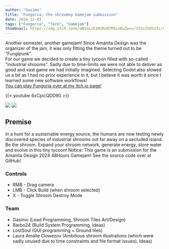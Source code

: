 ```yaml
---
author: "Gasimo"
title: "Fungoria, the shroomey Gamejam submission"
date: 2024-12-03
tags: ["Fungoria", "Tech", "Gamejam"]
thumbnail: https://img.itch.zone/aW1nLzE1MzMzNTM5LnBuZw==/315x250%23c/9bYSvM.png
---
```


Another semester, another gamejam! Since Amanita Design was the organizer of the jam, it was only fitting the theme turned out to be "Fungipunk".<br>
For our game we decided to create a tiny tycoon filled with so-called "industrial shrooms". Sadly due to time-limits we were not able to deliver as good and vast game we had initially imagined. Selecting Godot also slowed us a bit as I had no prior experience in it, but I believe it was worth it since I learned some new software workflows!  
[You can play Fungoria over at my Itch.io page!](https://gasimo.itch.io/fungoria)

{{< youtube 6xCpicQDD90 >}}



![](https://img.itch.zone/aW1nLzE1MzU0ODkyLnBuZw==/original/Livce7.png)
![](https://img.itch.zone/aW1nLzE1MzU0ODkxLnBuZw==/original/xixXge.png)



## Premise

In a hunt for a sustainable energy source, the humans are now testing newly discovered species of industrial shrooms out far away on a secluded island. 
<br>
Be the shroom. Expand your shroom network, generate energy, store water and evolve in this tiny tycoon!
Notice: This game is an submission for the Amanita Design 2024 48Hours Gamejam! See the source code over at GitHub!

### Controls

- RMB - Drag camera
- LMB - Click Build (when shroom selected)
- X - Toggle Shroom Destroy Mode

### Team
- Gasimo (Lead Programming, Shroom Tiles Art/Design)
- Barbo24 (Build System Programming, Ideas)
- LostSoul (GUI programming + Ground tiles)
- Laura Amálie Clowezov (Ambitious shroom illustrations (which were sadly unused due to time constraints and file format issues), Ideas)


